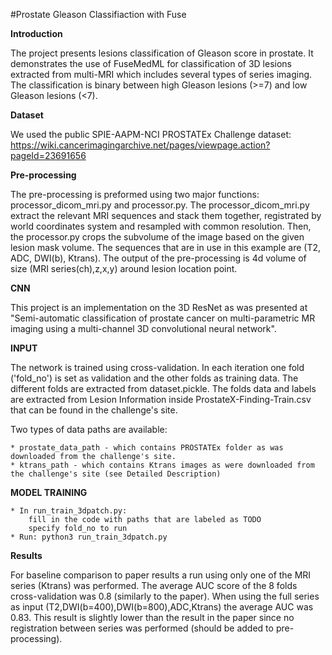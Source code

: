 
#Prostate Gleason Classifiaction with Fuse

**Introduction**

The project presents lesions classification of Gleason score in prostate. It demonstrates the use of FuseMedML for classification of 3D lesions extracted from multi-MRI which includes several types of series imaging. The classification is binary between high Gleason lesions (>=7) and low Gleason lesions (<7).

**Dataset**

We used the public SPIE-AAPM-NCI PROSTATEx Challenge dataset: 
https://wiki.cancerimagingarchive.net/pages/viewpage.action?pageId=23691656

**Pre-processing**

The pre-processing is preformed using two major functions: processor_dicom_mri.py and processor.py. The processor_dicom_mri.py extract the relevant MRI sequences and stack them together, registrated by world coordinates system and resampled with common resolution. Then, the processor.py crops the subvolume of the image based on the given lesion mask volume. The sequences that are in use in this example are (T2, ADC, DWI(b), Ktrans). The output of the pre-processing is 4d volume of size (MRI series(ch),z,x,y) around lesion location point.

**CNN**

This project is an implementation on the 3D ResNet as was presented at "Semi-automatic classification of prostate cancer on multi-parametric MR imaging using a multi-channel 3D convolutional neural network".

**INPUT**

The network is trained using cross-validation. In each iteration one fold ('fold_no') is set as validation and the other folds as training data. The different folds are extracted from dataset.pickle. The folds data and labels are extracted from Lesion Information inside ProstateX-Finding-Train.csv that can be found in the challenge's site.

Two types of data paths are available:

    * prostate_data_path - which contains PROSTATEx folder as was downloaded from the challenge's site.
    * ktrans_path - which contains Ktrans images as were downloaded from the challenge's site (see Detailed Description)

**MODEL TRAINING**

    * In run_train_3dpatch.py:
        fill in the code with paths that are labeled as TODO
        specify fold_no to run
    * Run: python3 run_train_3dpatch.py

**Results**

For baseline comparison to paper results a run using only one of the MRI series (Ktrans) was performed. The average AUC score of the 8 folds cross-validation was 0.8 (similarly to the paper). When using the full series as input (T2,DWI(b=400),DWI(b=800),ADC,Ktrans) the average AUC was 0.83. This result is slightly lower than the result in the paper since no registration between series was performed (should be added to pre-processing).
